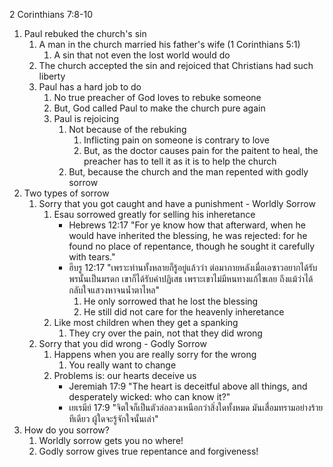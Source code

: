 2 Corinthians 7:8-10

1. Paul rebuked the church's sin
    1. A man in the church married his father's wife (1 Corinthians 5:1)
        1. A sin that not even the lost world would do
    2. The church accepted the sin and rejoiced that Christians had such liberty
    3. Paul has a hard job to do
        1. No true preacher of God loves to rebuke someone
        2. But, God called Paul to make the church pure again
        3. Paul is rejoicing
            1. Not because of the rebuking
                1. Inflicting pain on someone is contrary to love
                2. But, as the doctor causes pain for the paitent to heal, the preacher has to tell it as it is to help the church
            2. But, because the church and the man repented with godly sorrow
2. Two types of sorrow
    1. Sorry that you got caught and have a punishment - Worldly Sorrow
        1. Esau sorrowed greatly for selling his inheretance
            - Hebrews 12:17 "For ye know how that afterward, when he would have inherited the blessing, he was rejected: for he found no place of repentance, though he sought it carefully with tears."
            - ฮีบรู 12:17 "เพราะท่านทั้งหลายก็รู้อยู่แล้วว่า ต่อมาภายหลังเมื่อเอซาวอยากได้รับพรนั้นเป็นมรดก เขาก็ได้รับคำปฏิเสธ เพราะเขาไม่มีหนทางแก้ไขเลย ถึงแม้ว่าได้กลับใจแสวงหาจนน้ำตาไหล"
                1. He only sorrowed that he lost the blessing
                2. He still did not care for the heavenly inheretance
        2. Like most children when they get a spanking
            1. They cry over the pain, not that they did wrong
    2. Sorry that you did wrong - Godly Sorrow
        1. Happens when you are really sorry for the wrong
            1. You really want to change
        2. Problems is: our hearts deceive us
            - Jeremiah 17:9 "The heart is deceitful above all things, and desperately wicked: who can know it?"
            - เยเรมีย์ 17:9 "จิตใจก็เป็นตัวล่อลวงเหนือกว่าสิ่งใดทั้งหมด มันเสื่อมทรามอย่างร้ายทีเดียว ผู้ใดจะรู้จักใจนั้นเล่า"
2. How do you sorrow?
    1. Worldly sorrow gets you no where!
    2. Godly sorrow gives true repentance and forgiveness!